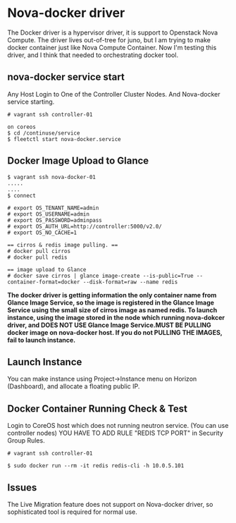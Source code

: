 # Nova-docker driver
The Docker driver is a hypervisor driver, it is support to Openstack Nova Compute. The driver lives out-of-tree for juno, but I am trying to make docker container just like Nova Compute Container. Now I'm testing this driver, and I think that needed to orchestrating docker tool.

## nova-docker service start
Any Host Login to One of the Controller Cluster Nodes. And Nova-docker service starting. 
```
# vagrant ssh controller-01

on coreos
$ cd /continuse/service
$ fleetctl start nova-docker.service
```

## Docker Image Upload to Glance
```
$ vagrant ssh nova-docker-01
.....
....
$ connect

# export OS_TENANT_NAME=admin
# export OS_USERNAME=admin
# export OS_PASSWORD=adminpass
# export OS_AUTH_URL=http://controller:5000/v2.0/
# export OS_NO_CACHE=1

== cirros & redis image pulling. ==
# docker pull cirros
# docker pull redis

== image upload to Glance
# docker save cirros | glance image-create --is-public=True --container-format=docker --disk-format=raw --name redis
```
**The docker driver is getting information the only container name from Glance Image Service, so the image is registered in the Glance Image Service using the small size of cirros image as named redis. To launch instance, using the image stored in the node which running nova-dokcer driver, and DOES NOT USE Glance Image Service.MUST BE PULLING docker image on nova-docker host. If you do not PULLING THE IMAGES, fail to launch instance.**

## Launch Instance
You can make instance using Project->Instance menu on Horizon (Dashboard), and allocate a floating public IP.

## Docker Container Running Check & Test
Login to CoreOS host which does not running neutron service. (You can use controller nodes)
YOU HAVE TO ADD RULE "REDIS TCP PORT" in Security Group Rules.
```
# vagrant ssh controller-01

$ sudo docker run --rm -it redis redis-cli -h 10.0.5.101

```
## Issues
The Live Migration feature does not support on Nova-docker driver, so sophisticated tool is required for normal use.


